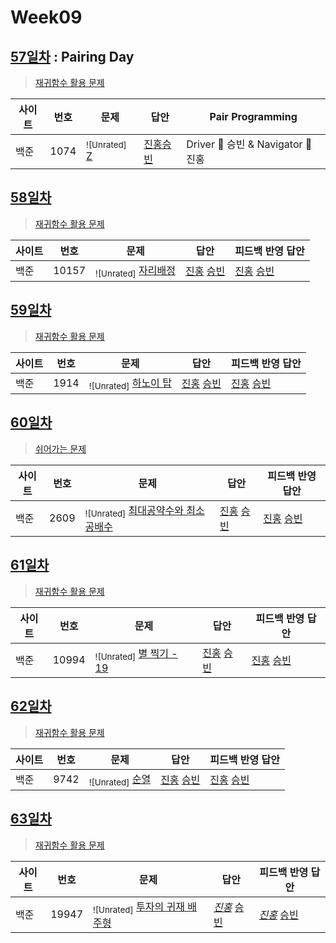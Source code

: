 # Week09

## [57일차](Day57) : Pairing Day

> [재귀함수 활용 문제](https://www.acmicpc.net/group/workbook/view/9797/30766)

| 사이트 | 번호 | 문제                 | 답안                | Pair Programming    |
| ------ | ---- | -------------------- | ------------------- | ------------------- |
| 백준   | 1074    | <sub>![Unrated]</sub> [Z](https://www.acmicpc.net/problem/1074) | [진홍승빈](Day57/boj1074_kjhwsb.java) | Driver 🚗 승빈 & Navigator 🧭 진홍 |

## [58일차](Day58)

> [재귀함수 활용 문제](https://www.acmicpc.net/group/workbook/view/9797/30852)

| 사이트 | 번호 | 문제                 | 답안                | 피드백 반영 답안    |
| ------ | ---- | -------------------- | ------------------- | ------------------- |
| 백준   | 10157 | <sub>![Unrated]</sub> [자리배정](https://www.acmicpc.net/problem/10157) | [진홍](Day58/boj10157_kjh.java) [승빈](Day58/boj10157_wsb.java) | [진홍](Day58/boj10157_kjh_fb.java) [승빈](Day58/boj10157_wsb_fb.java) |

## [59일차](Day59)

> [재귀함수 활용 문제](https://www.acmicpc.net/group/workbook/view/9797/30854)

| 사이트 | 번호 | 문제                 | 답안                | 피드백 반영 답안    |
| ------ | ---- | -------------------- | ------------------- | ------------------- |
| 백준   | 1914    | <sub>![Unrated]</sub> [하노이 탑](https://www.acmicpc.net/problem/1914) | [진홍](Day59/boj1914_kjh.java) [승빈](Day59/boj1914_wsb.java) | [진홍](Day59/boj1914_kjh.java) [승빈](Day59/boj1914_wsb.java) |

## [60일차](Day60)

> [쉬어가는 문제](https://www.acmicpc.net/group/workbook/view/9797/30898)

| 사이트 | 번호 | 문제                 | 답안                | 피드백 반영 답안    |
| ------ | ---- | -------------------- | ------------------- | ------------------- |
| 백준   | 2609 | <sub>![Unrated]</sub> [최대공약수와 최소공배수](https://www.acmicpc.net/problem/2609) | [진홍](Day60/boj2609_kjh.java) [승빈](Day60/boj2609_wsb.java) | [진홍](Day60/boj2609_kjh_fb.java) [승빈](Day60/boj2609_wsb.java) |

## [61일차](Day61)

> [재귀함수 활용 문제](https://www.acmicpc.net/group/workbook/view/9797/30912)

| 사이트 | 번호 | 문제                 | 답안                | 피드백 반영 답안    |
| ------ | ---- | -------------------- | ------------------- | ------------------- |
| 백준   | 10994    | <sub>![Unrated]</sub> [별 찍기 - 19](https://www.acmicpc.net/problem/10994) | [진홍](Day61/boj10994_kjh.java) [승빈](Day61/boj10994_wsb.java) | [진홍](Day61/boj10994_kjh.java) [승빈](Day61/boj10994_wsb_fb.java) |

## [62일차](Day62)

> [재귀함수 활용 문제](https://www.acmicpc.net/group/workbook/view/9797/30929)

| 사이트 | 번호 | 문제                 | 답안                | 피드백 반영 답안    |
| ------ | ---- | -------------------- | ------------------- | ------------------- |
| 백준   | 9742 | <sub>![Unrated]</sub> [순열](https://www.acmicpc.net/problem/9742) | [진홍](Day62/boj9742_kjh.java) [승빈](Day62/boj9742_wsb.java) | [진홍](Day62/boj9742_kjh.java) [승빈](Day62/boj9742_wsb.java) |

## [63일차](Day63)

> [재귀함수 활용 문제](https://www.acmicpc.net/group/workbook/view/9797/30971)

| 사이트 | 번호 | 문제                 | 답안                | 피드백 반영 답안    |
| ------ | ---- | -------------------- | ------------------- | ------------------- |
| 백준   | 19947    | <sub>![Unrated]</sub> [투자의 귀재 배주형](https://www.acmicpc.net/problem/19947) | *[진홍](Day63/boj19947_kjh.java)* [승빈](Day63/boj19947_wsb.java) | *[진홍](Day63/boj19947_kjh_fb.java)* [승빈](Day63/boj19947_wsb.java) |
